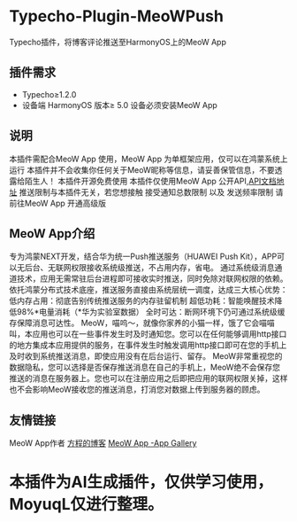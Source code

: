 # Typecho-Plugin-MeoWPush
Typecho插件，将博客评论推送至HarmonyOS上的MeoW App
## 插件需求
* Typecho≥1.2.0
* 设备端 HarmonyOS 版本≥ 5.0 设备必须安装MeoW App
## 说明
本插件需配合MeoW App 使用，MeoW App 为单框架应用，仅可以在鸿蒙系统上运行
本插件并不会收集你任何关于MeoW昵称等信息，请妥善保管信息，不要透露给陌生人！
本插件开源免费使用
本插件仅使用MeoW App 公开API,[API文档地址](https://www.chuckfang.com/MeoW/api_doc.html)
推送限制与本插件无关，若您想接触 接受通知总数限制 以及 发送频率限制 请前往MeoW App 开通高级版
## MeoW App介绍
专为鸿蒙NEXT开发，结合华为统一Push推送服务（HUAWEI Push Kit），APP可以无后台、无联网权限接收系统级推送，不占用内存，省电。 
通过系统级消息通道技术，应用无需常驻后台进程即可接收实时推送，同时免除对联网权限的依赖。依托鸿蒙分布式技术底座，推送服务直接由系统层统一调度，达成三大核心优势： 
低内存占用：彻底告别传统推送服务的内存驻留机制 
超低功耗：智能唤醒技术降低98%*电量消耗（*华为实验室数据） 
全时可达：断网环境下仍可通过系统级缓存保障消息可达性。 
MeoW，喵呜～，就像你家养的小猫一样，饿了它会喵喵叫，本应用也可以在一些事件发生时及时通知您。您可以在任何能够调用http接口的地方集成本应用提供的服务，在事件发生时触发调用http接口即可在您的手机上及时收到系统推送消息，即使应用没有在后台运行、留存。
MeoW非常重视您的数据隐私，您可以选择是否保存推送消息在自己的手机上，MeoW绝不会保存您推送的消息在服务器上。您也可以在注册应用之后即把应用的联网权限关掉，这样也不会影响MeoW接收您的推送消息，打消您对数据上传到服务器的顾虑。
## 友情链接
MeoW App作者 [方程的博客](https://www.chuckfang.com/)
[MeoW App -App Gallery ](https://appgallery.huawei.com/app/detail?id=com.chuckfang.meow&channelId=SHARE)

# 本插件为AI生成插件，仅供学习使用，MoyuqL仅进行整理。
